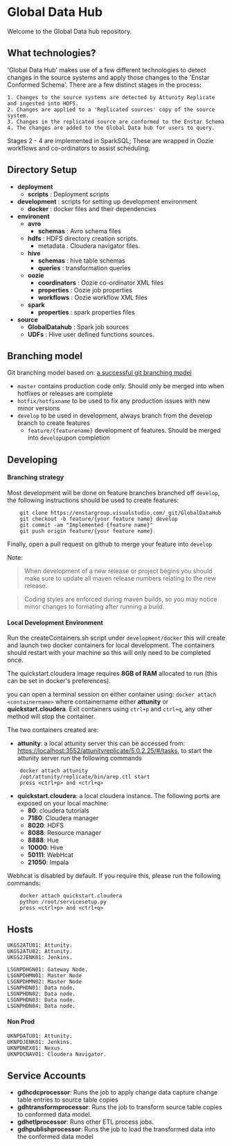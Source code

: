 Global Data Hub
===============

Welcome to the Global Data hub repository.

What technologies?
------------------

'Global Data Hub' makes use of a few different technologies to detect changes in the source systems and apply those changes to the 'Enstar Conformed Schema'. There are a few distinct stages in the process:

    1. Changes to the source systems are detected by Attunity Replicate and ingested into HDFS.
    2. Changes are applied to a 'Replicated sources' copy of the source system.
    3. Changes in the replicated source are conformed to the Enstar Schema
    4. The changes are added to the Global Data hub for users to query.

Stages 2 - 4 are implemented in SparkSQL; These are wrapped in Oozie workflows and co-ordinators to assist scheduling.


Directory Setup 
----------------
  - **deployment**
    - **scripts** :  Deployment scripts 
  - **development** : scripts for setting up development environment
  	-  **docker** : docker files and their dependencies
  - **environent**
    - **avro**
        - **schemas** : Avro schema files
    - **hdfs** : HDFS directory creation scripts.
        - metadata : Cloudera navigator files. 
    - **hive**
        - **schemas** : hive table schemas
        - **queries** : transformation queries
    - **oozie** 
        - **coordinators** : Oozie co-ordinator XML files
        - **properties** :  Oozie job properties
        - **workflows** : Oozie workflow XML files
    - **spark**
        - **properties** : spark properties files
  - **source**
    - **GlobalDatahub** : Spark job sources
    - **UDFs** : Hive user defined functions sources.

Branching model
----------------
Git branching model based on: [a successful git branching model](http://nvie.com/posts/a-successful-git-branching-model/)

- `master` contains production code only. Should only be merged into when hotfixes or releases are complete
- `hotfix/hotfixname` to be used to fix any production issues with new minor versions
- `develop` to be used in development, always branch from the develop branch to create features
    - `feature/{featurename}` development of features. Should be merged into `develop`upon completion 

Developing
----------------

#### Branching strategy

Most development will be done on feature branches branched off `develop`, the following instructions should be used to create features:

		git clone https://enstargroup.visualstudio.com/_git/GlobalDataHub
		git checkout -b feature/{your feature name} develop
		git commit -am "Implemented {feature name}"
		git push origin feature/{your feature name}
Finally, open a pull request on github to merge your feature into `develop`

Note:
> When development of a new release or project begins you should make sure to update all maven release numbers relating to the new release.  

>Coding styles are enforced during maven builds, so you may notice minor changes to formating after running a build.


#### Local Development Environment

Run the createContainers.sh script under `development/docker`  this will create and launch two docker containers for local development.  The containers should restart with your machine so this will only need to be completed once.

The quickstart.cloudera image requires **8GB of RAM** allocated to run (this can be set in docker's preferences). 

you can open a terminal session on either container using:
```docker attach <containername>``` where containername either **attunity** or **quickstart.cloudera**. Exit containers using `ctrl+p` and `ctrl+q`, any other method will stop the container.

The two containers created are: 

- **attunity**: a local attunity server this can be accessed from:
[https://localhost:3552/attunityreplicate/5.0.2.25/#/tasks](), to start the attunity server run the following commands

```
	docker attach attunity
	/opt/attunity/replicate/bin/arep.ctl start
	press <ctrl+p> and <ctrl+q>
```
- **quickstart.cloudera**: a local cloudera instance.  The following ports are exposed on your local machine:
	- **80**: cloudera tutorials
	- **7180**: Cloudera manager
	- **8020**: HDFS
	- **8088**: Resource manager
	- **8888**: Hue
	- **10000**: Hive
	- **50111**: WebHcat
	- **21050**: Impala

Webhcat is disabled by default.  If you require this, please run the following commands:

```
	docker attach quickstart.cloudera
	python /root/servicesetup.py
	press <ctrl+p> and <ctrl+q>
```

Hosts
-----
```
UKGS2ATU01: Attunity.
UKGS2ATU02: Attunity.
UKGS2JENK01: Jenkins.

LSGNPDHGN01: Gateway Node.
LSGNPDHMN01: Master Node
LSGNPDHMN02: Master Node
LSGNPHDN01: Data node.
LSGNPHDN02: Data node.
LSGNPHDN03: Data node.
LSGNPHDN04: Data node.
```
#### Non Prod
```
UKNPDATU01: Attunity.
UKNPDJENK01: Jenkins.
UKNPDNEX01: Nexus.
UKNPDCNAV01: Cloudera Navigator.
```
 

Service Accounts
----------------
- **gdhcdcprocessor**: Runs the job to apply change data capture change table entries to source table copies
- **gdhtransformprocessor**: Runs the job to transform source table copies to conformed data model.
- **gdhetlprocessor**: Runs other ETL process jobs.
- **gdhpublishprocessor**: Runs the job to load the transformed data into the conformed data model
		